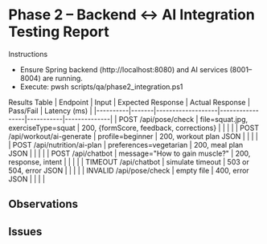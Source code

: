 # Phase 2 – Backend ↔ AI Integration Testing Report

Instructions
- Ensure Spring backend (http://localhost:8080) and AI services (8001–8004) are running.
- Execute: pwsh scripts/qa/phase2_integration.ps1

Results Table
| Endpoint | Input | Expected Response | Actual Response | Pass/Fail | Latency (ms) |
|----------|-------|-------------------|-----------------|-----------|--------------|
| POST /api/pose/check | file=squat.jpg, exerciseType=squat | 200, {formScore, feedback, corrections} |  |  |  |
| POST /api/workout/ai-generate | profile=beginner | 200, workout plan JSON |  |  |  |
| POST /api/nutrition/ai-plan | preferences=vegetarian | 200, meal plan JSON |  |  |  |
| POST /api/chatbot | message="How to gain muscle?" | 200, response, intent |  |  |  |
| TIMEOUT /api/chatbot | simulate timeout | 503 or 504, error JSON |  |  |  |
| INVALID /api/pose/check | empty file | 400, error JSON |  |  |  |

Observations
- 

Issues
- 
